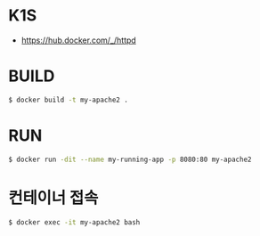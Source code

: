 # K1S
- https://hub.docker.com/_/httpd 

# BUILD
```bash
$ docker build -t my-apache2 .
```

# RUN
```bash
$ docker run -dit --name my-running-app -p 8080:80 my-apache2
```

# 컨테이너 접속
```bash
$ docker exec -it my-apache2 bash
```

